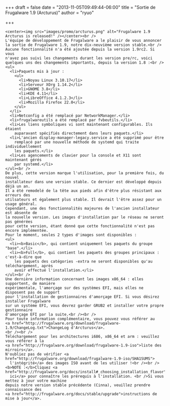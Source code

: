 
+++
draft = false
date = "2013-11-05T09:49:44-06:00"
title = "Sortie de Frugalware 1.9 (Arcturus)"
author = "ryuo"

+++

    <center><img src="images/promo/arcturus.png" alt="Frugalware 1.9 Arcturus is released!" /></center><br />
    L'équipe de développement de Frugalware a le plaisir de vous annoncer
    la sortie de Frugalware 1.9, notre dix-neuvième version stable.<br />
    Aucune fonctionnalité n'a été ajoutée depuis la version 1.9rc2. Si vous
    n'avez pas suivi les changements durant les version pre/rc, voici
    quelques uns des changements importants, depuis la version 1.8 :<br />
    <ul>
      <li>Paquets mis à jour :
        <ul>
          <li>Noyau Linux 3.10.17</li>
          <li>Serveur XOrg 1.14.2</li>
          <li>GNOME 3.8</li>
          <li>KDE 4.11</li>
          <li>LibreOffice 4.1.2.3</li>
          <li>Mozilla Firefox 22.0</li>
        </ul>
      </li>
      <li>Netconfig a été remplacé par NetworkManager.</li>
      <li>frugalwareutils a été remplacé par fvbeutils.</li>
      <li>Les liens symboliques vi sont maintenant configurables. Ils étaient
        auparavant spécifiés directement dans leurs paquets.</li>
      <li>L'ancien display-manager-legacy.service a été supprimé pour être
        remplacé par une nouvelle méthode de systemd qui traite individuellement
        les paquets.</li>
      <li>Les agencements de clavier pour la console et X11 sont maintenant gérés
        par systemd.</li>
    </ul><br />
    De plus, cette version marque l'utilisation, pour la première fois, du nouvel
    installateur dans une version stable. Ce dernier est développé depuis déjà un an.
    Il a été remodelé de la tête aux pieds afin d'être plus résistant aux erreurs des
    utilsateurs et également plus stable. Il devrait l'être assez pour un usage général.
    Cependant, une des fonctionnalités majeures de l'ancien installateur est absente de
    la nouvelle version. Les images d'installation par le réseau ne seront pas générées
    pour cette version, étant donné que cette fonctionnalité n'est pas encore implémentée.
    Pour le moment, seules 2 types d'images sont disponibles :
    <ul>
      <li><b>Basic</b>, qui contient uniquement les paquets du groupe "base".</li>
      <li><b>Full</b>, qui contient les paquets des groupes principaux : c'est-à-dire que
        les paquets des catégories -extra ne seront disponibles qu'au téléchargement, après
        avoir effectué l'installation.</li>
    </ul><br />
    Une dernière information concernant les images x86_64 : elles supportent, de manière
    expérimentale, l'amorçage sur des systèmes EFI, mais elles ne disposent pas de support
    pour l'installation de gestionnaires d'amorçage EFI. Si vous désirez installer Frugalware
    sur un système EFI, vous devrez garder GRUB2 et installer votre propre gestionnaire
    d'amorçage EFI par la suite.<br /><br />
    Pour toute information complémentaire, vous pouvez vous référer au
    <a href="http://frugalware.org/download/frugalware-1.9/ChangeLog.txt">ChangeLog d'Arcturus</a>.
    <br /><br />
    Téléchargement pour les architectures i686, x86_64 et arm : veuillez vous référer à la
    <a href="http://frugalware.org/download/frugalware-1.9-iso">liste des mirroirs</a>.
    N'oubliez pas de vérifier <a href="http://frugalware.org/download/frugalware-1.9-iso/SHA1SUMS">
      l'intégrité</a> des images ISO avant de les utiliser !<br /><br />
    <b>NOTE :</b>Cliquez <a href="http://frugalware.org/docs/install#_choosing_installation_flavor">
      ici</a> pour connaître les prérequis à l'installation. <br />Si vous mettez à jour votre machine
    depuis notre version stable précédente (Cinna), veuillez prendre connaissance des
    <a href="http://frugalware.org/docs/stable/upgrade">instructions de mise à jour</a>.
    
      